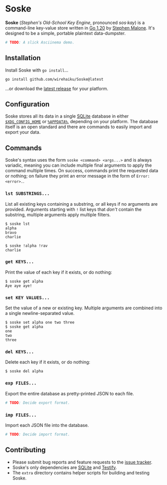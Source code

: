 # Soske

**Soske** (*Stephen's Old-School Key Engine*, pronounced *sos·kay*) is a command-line key-value store written in [Go 1.20][gver] by [Stephen Malone][stvm].
It's designed to be a simple, portable plaintext data-dumpster.

```bash
# TODO: A slick Asciinema demo.
```

## Installation

Install Soske with `go install`...

```
go install github.com/wirehaiku/Soske@latest
```

...or download the [latest release][rels] for your platform.

## Configuration

Soske stores all its data in a single [SQLite][sqli] database in either [`$XDG_CONFIG_HOME`][xdgs] or [`%APPDATA%`][appd], depending on your platform.
The database itself is an open standard and there are commands to easily import and export your data.

## Commands

Soske's syntax uses the form `soske <command> <args...>` and is always variadic, meaning you can include multiple final arguments to apply the command multiple times.
On success, commands print the requested data or nothing; on failure they print an error message in the form of `Error: <error>.`.

### `lst SUBSTRINGS...`

List all existing keys containing a substring, or all keys if no arguments are provided.
Arguments starting with `!` list keys that *don't* contain the substring, multiple arguments apply multiple filters.

```
$ soske lst
alpha
bravo
charlie

$ soske !alpha !rav
charlie
```

### `get KEYS...`

Print the value of each key if it exists, or do nothing:

```
$ soske get alpha
Aye aye aye! 
```

### `set KEY VALUES...`

Set the value of a new or existing key. 
Multiple arguments are combined into a single newline-separated value.

```
$ soske set alpha one two three
$ soske get alpha
one
two
three
```

### `del KEYS...`

Delete each key if it exists, or do nothing:

```
$ soske del alpha
```

### `exp FILES...`

Export the entire database as pretty-printed JSON to each file.

```bash
# TODO: Decide export format.
```

### `imp FILES...`

Import each JSON file into the database.

```bash
# TODO: Decide import format.
```

## Contributing

- Please submit bug reports and feature requests to the [issue tracker][bugs].
- Soske's only dependencies are [SQLite][sqli] and [Testify][test]. 
- The `extra` directory contains helper scripts for building and testing Soske.

[appd]: https://ss64.com/nt/syntax-variables.html
[bugs]: https://github.com/wirehaiku/Soske/issues
[gver]: https://go.dev/doc/go1.20
[rels]: https://github.com/wirehaiku/Soske/releases/latest
[sqli]: https://www.sqlite.org/index.html
[stvm]: https://wirehaiku.org/
[test]: https://github.com/stretchr/testify
[xdgs]: https://wiki.archlinux.org/title/XDG_Base_Directory

